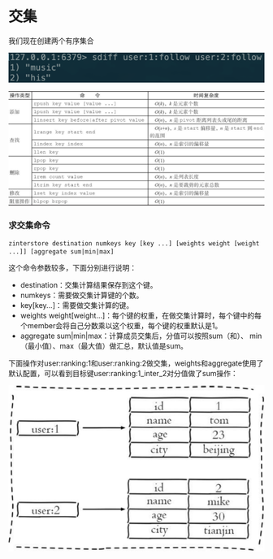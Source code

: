 # 交集

我们现在创建两个有序集合

![](../../.gitbook/assets/image%20%2869%29.png)

![](../../.gitbook/assets/image%20%285%29.png)

### 求交集命令

```text
zinterstore destination numkeys key [key ...] [weights weight [weight ...]] [aggregate sum|min|max]
```

这个命令参数较多，下面分别进行说明：

* destination：交集计算结果保存到这个键。
* numkeys：需要做交集计算键的个数。
* key\[key...\]：需要做交集计算的键。
* weights weight\[weight...\]：每个键的权重，在做交集计算时，每个键中的每个member会将自己分数乘以这个权重，每个键的权重默认是1。
* aggregate sum\|min\|max：计算成员交集后，分值可以按照sum（和）、 min（最小值）、max（最大值）做汇总，默认值是sum。

下面操作对user:ranking:1和user:ranking:2做交集，weights和aggregate使用了默认配置，可以看到目标键user:ranking:1\_inter\_2对分值做了sum操作：

![](../../.gitbook/assets/image%20%2884%29.png)

